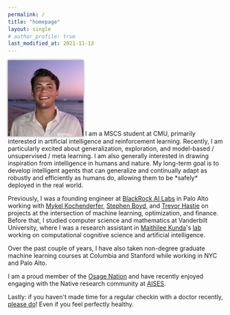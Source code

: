 ```yaml
---
permalink: /
title: "homepage"
layout: single
# author_profile: true
last_modified_at: 2021-11-13
---
```

<img src="/assets/images/elb.jpg" alt="elb" class="align-right" width="35%" style="box-shadow: 0 0 5px #828282; margin-top: 0em; margin-bottom: 0em;"> 
I am a MSCS student at CMU, primarily interested in artificial intelligence and reinforcement learning.
Recently, I am particularly excited about generalization, exploration, and model-based / unsupervised / meta learning.
I am also generally interested in drawing inspiration from intelligence in humans and nature.
My long-term goal is to develop intelligent agents that can generalize and continually adapt as robustly and efficiently as humans do, allowing them to be *safely* deployed in the real world.

Previously, I was a founding engineer at [BlackRock AI Labs](https://www.blackrock.com/corporate/ai) in Palo Alto working with 
[Mykel Kochenderfer](https://mykel.kochenderfer.com/),
[Stephen Boyd](https://web.stanford.edu/~boyd/),
and [Trevor Hastie](https://web.stanford.edu/~hastie/)
on projects at the intersection of machine learning, optimization, and finance. Before that, I studied computer science and mathematics at Vanderbilt University, where I was a research assistant in [Maithilee Kunda](https://my.vanderbilt.edu/mkunda/)'s [lab](https://my.vanderbilt.edu/aivaslab/) working on computational cognitive science and artificial intelligence. 

Over the past couple of years, I have also taken non-degree graduate machine learning courses at Columbia and Stanford while working in NYC and Palo Alto.

I am a proud member of the [Osage Nation](https://www.osagenation-nsn.gov/) and have recently enjoyed engaging with the Native research community at [AISES](https://conference.aises.org/).

Lastly: if you haven't made time for a regular checkin with a doctor recently, [please do](/life/make-time-for-the-doctor/)! Even if you feel perfectly healthy.
